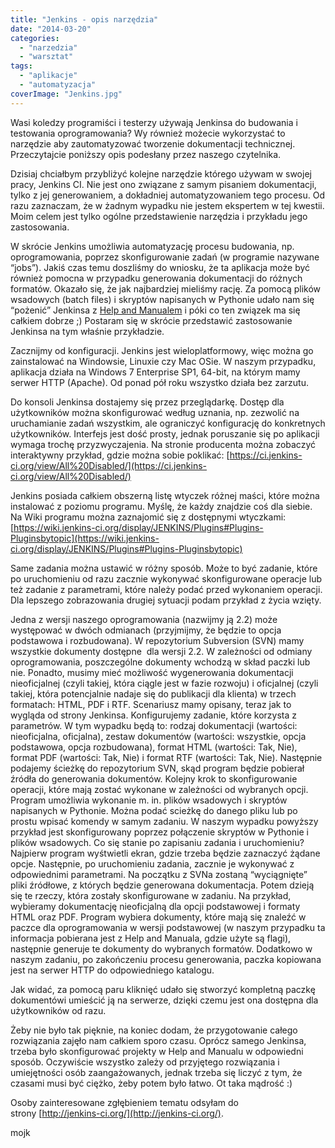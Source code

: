 ```yaml
---
title: "Jenkins - opis narzędzia"
date: "2014-03-20"
categories: 
  - "narzedzia"
  - "warsztat"
tags: 
  - "aplikacje"
  - "automatyzacja"
coverImage: "Jenkins.jpg"
---
```


Wasi koledzy programiści i testerzy używają Jenkinsa do budowania i testowania oprogramowania? Wy również możecie wykorzystać to narzędzie aby zautomatyzować tworzenie dokumentacji technicznej. Przeczytajcie poniższy opis podesłany przez naszego czytelnika.

Dzisiaj chciałbym przybliżyć kolejne narzędzie którego używam w swojej pracy, Jenkins CI. Nie jest ono związane z samym pisaniem dokumentacji, tylko z jej generowaniem, a dokładniej automatyzowaniem tego procesu. Od razu zaznaczam, że w żadnym wypadku nie jestem ekspertem w tej kwestii. Moim celem jest tylko ogólne przedstawienie narzędzia i przykładu jego zastosowania.

W skrócie Jenkins umożliwia automatyzację procesu budowania, np. oprogramowania, poprzez skonfigurowanie zadań (w programie nazywane “jobs”). Jakiś czas temu doszliśmy do wniosku, że ta aplikacja może być również pomocna w przypadku generowania dokumentacji do różnych formatów. Okazało się, że jak najbardziej mieliśmy rację. Za pomocą plików wsadowych (batch files) i skryptów napisanych w Pythonie udało nam się “pożenić” Jenkinsa z [Help and Manualem](http://techwriter.pl/help-and-manual-opis-narzedzia/) i póki co ten związek ma się całkiem dobrze ;) Postaram się w skrócie przedstawić zastosowanie Jenkinsa na tym właśnie przykładzie.

Zacznijmy od konfiguracji. Jenkins jest wieloplatformowy, więc można go zainstalować na Windowsie, Linuxie czy Mac OSie. W naszym przypadku, aplikacja działa na Windows 7 Enterprise SP1, 64-bit, na którym mamy serwer HTTP (Apache). Od ponad pół roku wszystko działa bez zarzutu.

Do konsoli Jenkinsa dostajemy się przez przeglądarkę. Dostęp dla użytkowników można skonfigurować według uznania, np. zezwolić na uruchamianie zadań wszystkim, ale ograniczyć konfigurację do konkretnych użytkowników. Interfejs jest dość prosty, jednak poruszanie się po aplikacji wymaga trochę przyzwyczajenia. Na stronie producenta można zobaczyć interaktywny przykład, gdzie można sobie poklikać: [https://ci.jenkins-ci.org/view/All%20Disabled/](https://ci.jenkins-ci.org/view/All%20Disabled/)

Jenkins posiada całkiem obszerną listę wtyczek różnej maści, które można instalować z poziomu programu. Myślę, że każdy znajdzie coś dla siebie. Na Wiki programu można zaznajomić się z dostępnymi wtyczkami: [https://wiki.jenkins-ci.org/display/JENKINS/Plugins#Plugins-Pluginsbytopic](https://wiki.jenkins-ci.org/display/JENKINS/Plugins#Plugins-Pluginsbytopic)

Same zadania można ustawić w różny sposób. Może to być zadanie, które po uruchomieniu od razu zacznie wykonywać skonfigurowane operacje lub też zadanie z parametrami, które należy podać przed wykonaniem operacji. Dla lepszego zobrazowania drugiej sytuacji podam przykład z życia wzięty.

Jedna z wersji naszego oprogramowania (nazwijmy ją 2.2) może występować w dwóch odmianach (przyjmijmy, że będzie to opcja podstawowa i rozbudowana). W repozytorium Subversion (SVN) mamy wszystkie dokumenty dostępne  dla wersji 2.2. W zależności od odmiany oprogramowania, poszczególne dokumenty wchodzą w skład paczki lub nie. Ponadto, musimy mieć możliwość wygenerowania dokumentacji nieoficjalnej (czyli takiej, która ciągle jest w fazie rozwoju) i oficjalnej (czyli takiej, która potencjalnie nadaje się do publikacji dla klienta) w trzech formatach: HTML, PDF i RTF. Scenariusz mamy opisany, teraz jak to wygląda od strony Jenkinsa. Konfigurujemy zadanie, które korzysta z parametrów. W tym wypadku będą to: rodzaj dokumentacji (wartości: nieoficjalna, oficjalna), zestaw dokumentów (wartości: wszystkie, opcja podstawowa, opcja rozbudowana), format HTML (wartości: Tak, Nie), format PDF (wartości: Tak, Nie) i format RTF (wartości: Tak, Nie). Następnie podajemy ścieżkę do repozytorium SVN, skąd program będzie pobierał źródła do generowania dokumentów. Kolejny krok to skonfigurowanie operacji, które mają zostać wykonane w zależności od wybranych opcji. Program umożliwia wykonanie m. in. plików wsadowych i skryptów napisanych w Pythonie. Można podać scieżkę do danego pliku lub po prostu wpisać komendy w samym zadaniu. W naszym wypadku powyższy przykład jest skonfigurowany poprzez połączenie skryptów w Pythonie i plików wsadowych. Co się stanie po zapisaniu zadania i uruchomieniu? Najpierw program wyśtwietli ekran, gdzie trzeba będzie zaznaczyć żądane opcje. Następnie, po uruchomieniu zadania, zacznie je wykonywać z odpowiednimi parametrami. Na początku z SVNa zostaną “wyciągnięte” pliki źródłowe, z których będzie generowana dokumentacja. Potem dzieją się te rzeczy, która zostały skonfigurowane w zadaniu. Na przykład, wybieramy dokumentację nieoficjalną dla opcji podstawowej i formaty HTML oraz PDF. Program wybiera dokumenty, które mają się znaleźć w paczce dla oprogramowania w wersji podstawowej (w naszym przypadku ta informacja pobierana jest z Help and Manuala, gdzie użyte są flagi), następnie generuje te dokumenty do wybranych formatów. Dodatkowo w naszym zadaniu, po zakończeniu procesu generowania, paczka kopiowana jest na serwer HTTP do odpowiedniego katalogu.

Jak widać, za pomocą paru kliknięć udało się stworzyć kompletną paczkę dokumentówi umieścić ją na serwerze, dzięki czemu jest ona dostępna dla użytkowników od razu.

Żeby nie było tak pięknie, na koniec dodam, że przygotowanie całego rozwiązania zajęło nam całkiem sporo czasu. Oprócz samego Jenkinsa, trzeba było skonfigurować projekty w Help and Manualu w odpowiedni sposób. Oczywiście wszystko zależy od przyjętego rozwiązania i umiejętności osób zaangażowanych, jednak trzeba się liczyć z tym, że czasami musi być ciężko, żeby potem było łatwo. Ot taka mądrość :)

Osoby zainteresowane zgłębieniem tematu odsyłam do strony [http://jenkins-ci.org/](http://jenkins-ci.org/).

mojk
